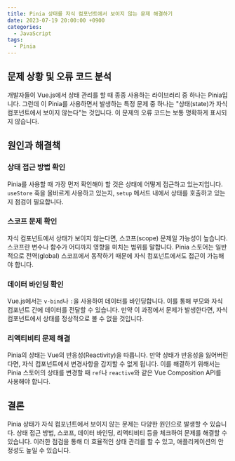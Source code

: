 ```yaml
---
title: Pinia 상태를 자식 컴포넌트에서 보이지 않는 문제 해결하기
date: 2023-07-19 20:00:00 +0900
categories:
  - JavaScript
tags:
  - Pinia
---
```



## 문제 상황 및 오류 코드 분석

개발자들이 Vue.js에서 상태 관리를 할 때 종종 사용하는 라이브러리 중 하나는 Pinia입니다. 그런데 이 Pinia를 사용하면서 발생하는 특정 문제 중 하나는 "상태(state)가 자식 컴포넌트에서 보이지 않는다"는 것입니다. 이 문제의 오류 코드는 보통 명확하게 표시되지 않습니다.

## 원인과 해결책

### 상태 접근 방법 확인

Pinia를 사용할 때 가장 먼저 확인해야 할 것은 상태에 어떻게 접근하고 있는지입니다. `useStore` 훅을 올바르게 사용하고 있는지, `setup` 메서드 내에서 상태를 호출하고 있는지 점검이 필요합니다.

### 스코프 문제 확인

자식 컴포넌트에서 상태가 보이지 않는다면, 스코프(scope) 문제일 가능성이 높습니다. 스코프란 변수나 함수가 어디까지 영향을 미치는 범위를 말합니다. Pinia 스토어는 일반적으로 전역(global) 스코프에서 동작하기 때문에 자식 컴포넌트에서도 접근이 가능해야 합니다.

### 데이터 바인딩 확인

Vue.js에서는 `v-bind`나 `:`을 사용하여 데이터를 바인딩합니다. 이를 통해 부모와 자식 컴포넌트 간에 데이터를 전달할 수 있습니다. 만약 이 과정에서 문제가 발생한다면, 자식 컴포넌트에서 상태를 정상적으로 볼 수 없을 것입니다.

### 리액티비티 문제 해결

Pinia의 상태는 Vue의 반응성(Reactivity)을 따릅니다. 만약 상태가 반응성을 잃어버린다면, 자식 컴포넌트에서 변경사항을 감지할 수 없게 됩니다. 이를 해결하기 위해서는 Pinia 스토어의 상태를 변경할 때 `ref`나 `reactive`와 같은 Vue Composition API를 사용해야 합니다.

## 결론

Pinia 상태가 자식 컴포넌트에서 보이지 않는 문제는 다양한 원인으로 발생할 수 있습니다. 상태 접근 방법, 스코프, 데이터 바인딩, 리액티비티 등을 체크하여 문제를 해결할 수 있습니다. 이러한 점검을 통해 더 효율적인 상태 관리를 할 수 있고, 애플리케이션의 안정성도 높일 수 있습니다.